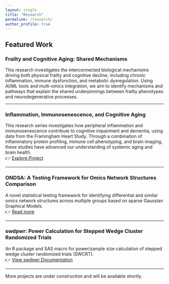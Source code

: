 ```yaml
---
layout: single
title: "Research"
permalink: /research/
author_profile: true
---
```


## Featured Work

### Frailty and Cognitive Aging: Shared Mechanisms

This research investigates the interconnected biological mechanisms driving both physical frailty and cognitive decline, including chronic inflammation, immune dysfunction, and metabolic dysregulation. Using AI/ML tools and multi-omics integration, we aim to identify mechanisms and pathways that explain the shared underpinnings between frailty phenotypes and neurodegenerative processes.

---

### Inflammation, Immunosenescence, and Cognitive Aging
This research series investigates how peripheral inflammation and immunosenescence contribute to cognitive impairment and dementia, using data from the Framingham Heart Study. Through a combination of inflammatory protein profiling, immune cell phenotyping, and brain imaging, these studies have advanced our understanding of systemic aging and brain health.  
👉 [Explore Project](/inflammation-cognition/)

---

### ONDSA: A Testing Framework for Omics Network Structures Comparison
A novel statistical testing framework for identifying differential and similar omics network structures across multiple groups based on sparse Gaussian Graphical Models.  
👉 [Read more](https://github.com/jiachenchen322/ONDSA)

---

### swdpwr: Power Calculation for Stepped Wedge Cluster Randomized Trials
An R package and SAS macro for power/sample size calculation of stepped wedge cluster randomized trials (SWCRT).  
👉 [View swdpwr Documentation](https://jiachenchen322.github.io/swdpwr_r_manual/)

---

More projects are under construction and will be available shortly.
